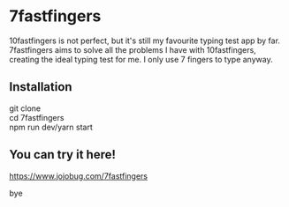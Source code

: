 # 7fastfingers
10fastfingers is not perfect, but it's still my favourite typing test app by far. 7fastfingers aims to solve all the problems I have with 10fastfingers, creating the ideal typing test for me. I only use 7 fingers to type anyway. 

## Installation
git clone\
cd 7fastfingers\
npm run dev/yarn start

## You can try it here!
https://www.jojobug.com/7fastfingers

bye
